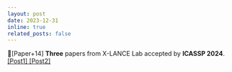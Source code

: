 ```yaml
---
layout: post
date: 2023-12-31
inline: true
related_posts: false
---
```


📃[Paper+14] **Three** papers from X-LANCE Lab accepted by **ICASSP 2024**. <a href="https://mp.weixin.qq.com/s/OwneRjQfcdmeORCVijl0og"> [Post1] </a> <a href="https://mp.weixin.qq.com/s/7GdYKCw8QYlaWHuxj8ZpqA"> [Post2] </a>
